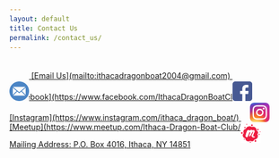 ```yaml
---
layout: default
title: Contact Us
permalink: /contact_us/
---
```



<a href="mailto:ithacadragonboat2004@gmail.com">
	<img src="/assets/images/email_icon.png" alt="Email" width="35vh" style="position: relative; top: 1vh">
[Email Us](mailto:ithacadragonboat2004@gmail.com)

<a href="https://www.facebook.com/IthacaDragonBoatClub/">
	<img src="/assets/images/facebook_icon.png" alt="Facebook" width="35vh" style="position: relative; top: 1vh">
[Facebook](https://www.facebook.com/IthacaDragonBoatClub/)

<a href="https://www.instagram.com/ithaca_dragon_boat/">
	<img src="/assets/images/instagram_icon.png" alt="Instagram" width="35vh" style="position: relative; top: 1vh">
[Instagram](https://www.instagram.com/ithaca_dragon_boat/)

<a href="https://www.meetup.com/Ithaca-Dragon-Boat-Club/">
	<img src="/assets/images/meetup_icon.png" alt="Meetup" width="35vh" style="position: relative; top: 1vh">
[Meetup](https://www.meetup.com/Ithaca-Dragon-Boat-Club/)

Mailing Address: P.O. Box 4016, Ithaca, NY 14851
